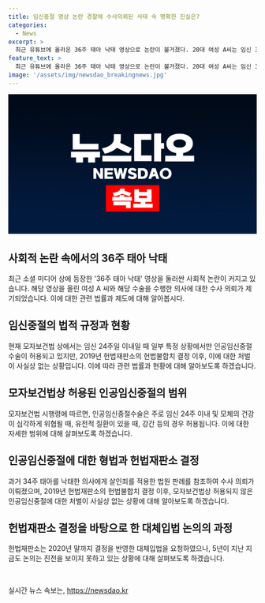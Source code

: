 ```yaml
---
title: 임신중절 영상 논란 경찰에 수사의뢰된 사태 속 명확한 진실은?
categories:
  - News
excerpt: >
  최근 유튜브에 올라온 36주 태아 낙태 영상으로 논란이 불거졌다. 20대 여성 A씨는 임신 36주차에 인공임신중절을 받았다는 내용을 공개하며 논란을 일으켰고, 해당 영상의 진실성에 대한 의심도 제기되었다. 정부는 이에 대해 수사를 요청하며, 보건복지부는 법률 자문을 통해 A씨와 해당 의사에 대한 수사를 지시했다. 현재 인공임신중절은 모자보건법에 의해 제한되어 있지만, 헌법재판소의 결정 이후 관련된 논의가 진전하지 않고 있는 상황이다.
feature_text: >
  최근 유튜브에 올라온 36주 태아 낙태 영상으로 논란이 불거졌다. 20대 여성 A씨는 임신 36주차에 인공임신중절을 받았다는 내용을 공개하며 논란을 일으켰고, 해당 영상의 진실성에 대한 의심도 제기되었다. 정부는 이에 대해 수사를 요청하며, 보건복지부는 법률 자문을 통해 A씨와 해당 의사에 대한 수사를 지시했다. 현재 인공임신중절은 모자보건법에 의해 제한되어 있지만, 헌법재판소의 결정 이후 관련된 논의가 진전하지 않고 있는 상황이다.
image: '/assets/img/newsdao_breakingnews.jpg'
---
```


<p><img src="/assets/img/newsdao_breakingnews.jpg" alt="ranknews 속보" /></p>

<h2 data-ke-size="size26">사회적 논란 속에서의 36주 태아 낙태</h2>

<p data-ke-size="size16">최근 소셜 미디어 상에 등장한 '36주 태아 낙태' 영상을 둘러싼 사회적 논란이 커지고 있습니다. 해당 영상을 올린 여성 A 씨와 해당 수술을 수행한 의사에 대한 수사 의뢰가 제기되었습니다. 이에 대한 관련 법률과 제도에 대해 알아봅시다.</p>

<h2 data-ke-size="size26">임신중절의 법적 규정과 현황</h2>

<p data-ke-size="size16">현재 모자보건법 상에서는 임신 24주일 이내일 때 일부 특정 상황에서만 인공임신중절수술이 허용되고 있지만, 2019년 헌법재판소의 헌법불합치 결정 이후, 이에 대한 처벌이 사실상 없는 상황입니다. 이에 따라 관련 법률과 현황에 대해 알아보도록 하겠습니다.</p>

<h2 data-ke-size="size26">모자보건법상 허용된 인공임신중절의 범위</h2>

<p data-ke-size="size16">모자보건법 시행령에 따르면, 인공임신중절수술은 주로 임신 24주 이내 및 모체의 건강이 심각하게 위협될 때, 유전적 질환이 있을 때, 강간 등의 경우 허용됩니다. 이에 대한 자세한 범위에 대해 살펴보도록 하겠습니다.</p>

<h2 data-ke-size="size26">인공임신중절에 대한 형법과 헌법재판소 결정</h2>

<p data-ke-size="size16">과거 34주 태아를 낙태한 의사에게 살인죄를 적용한 법원 판례를 참조하여 수사 의뢰가 이뤄졌으며, 2019년 헌법재판소의 헌법불합치 결정 이후, 모자보건법상 허용되지 않은 인공임신중절에 대한 처벌이 사실상 없는 상황에 대해 알아보도록 하겠습니다.</p>

<h2 data-ke-size="size26">헌법재판소 결정을 바탕으로 한 대체입법 논의의 과정</h2>

<p data-ke-size="size16">헌법재판소는 2020년 말까지 결정을 반영한 대체입법을 요청하였으나, 5년이 지난 지금도 논의는 진전을 보이지 못하고 있는 상황에 대해 살펴보도록 하겠습니다.</p>

<p data-ke-size="size16">&nbsp;</p>
실시간 뉴스 속보는, <a href="https://newsdao.kr" rel="dofollow">https://newsdao.kr</a>


